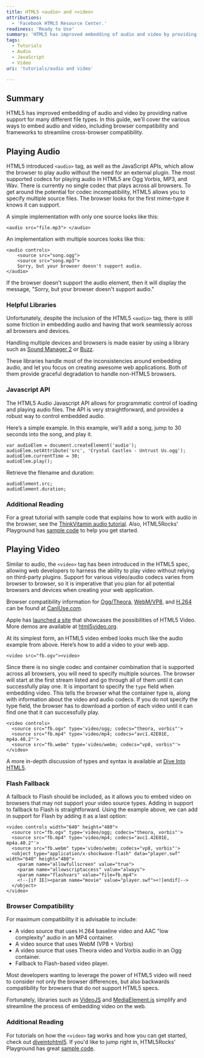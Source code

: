 ```yaml
---
title: HTML5 <audio> and <video>
attributions:
  - 'Facebook HTML5 Resource Center.'
readiness: 'Ready to Use'
summary: 'HTML5 has improved embedding of audio and video by providing native support for many different file types. In this guide, we''ll cover the various ways to embed audio and video, including browser compatibility and frameworks to streamline cross-browser compatibility.'
tags:
  - Tutorials
  - Audio
  - JavaScript
  - Video
uri: 'tutorials/audio and video'

---
```

## Summary

HTML5 has improved embedding of audio and video by providing native support for many different file types. In this guide, we'll cover the various ways to embed audio and video, including browser compatibility and frameworks to streamline cross-browser compatibility.

## Playing Audio

HTML5 introduced `<audio>` tag, as well as the JavaScript APIs, which allow the browser to play audio without the need for an external plugin. The most supported codecs for playing audio in HTML5 are Ogg Vorbis, MP3, and Wav. There is currently no single codec that plays across all browsers. To get around the potential for codec incompatibility, HTML5 allows you to specify multiple source files. The browser looks for the first mime-type it knows it can support.

A simple implementation with only one source looks like this:

    <audio src="file.mp3"> </audio>

An implementation with multiple sources looks like this:

    <audio controls>
        <source src="song.ogg">
        <source src="song.mp3">
        Sorry, but your browser doesn't support audio.
    </audio>

If the browser doesn't support the audio element, then it will display the message, "Sorry, but your browser doesn't support audio."

### Helpful Libraries

Unfortunately, despite the inclusion of the HTML5 `<audio>` tag, there is still some friction in embedding audio and having that work seamlessly across all browsers and devices.

Handling multiple devices and browsers is made easier by using a library such as [Sound Manager 2](http://www.schillmania.com/projects/soundmanager2/) or [Buzz](http://buzz.jaysalvat.com/).

These libraries handle most of the inconsistencies around embedding audio, and let you focus on creating awesome web applications. Both of them provide graceful degradation to handle non-HTML5 browsers.

### Javascript API

The HTML5 Audio Javascript API allows for programmatic control of loading and playing audio files. The API is very straightforward, and provides a robust way to control embedded audio.

Here’s a simple example. In this example, we’ll add a song, jump to 30 seconds into the song, and play it.

    var audioElem = document.createElement('audio');
    audioElem.setAttribute('src', 'Crystal Castles - Untrust Us.ogg');
    audioElem.currentTime = 30;
    audioElem.play();

Retrieve the filename and duration:

    audioElement.src;
    audioElement.duration;

### Additional Reading

For a great tutorial with sample code that explains how to work with audio in the browser, see the [ThinkVitamin audio tutorial](http://thinkvitamin.com/code/html5-audio-unplugged/). Also, HTML5Rocks' Playground has [sample code](http://playground.html5rocks.com/#audio_tag) to help you get started.

## Playing Video

Similar to audio, the `<video>` tag has been introduced in the HTML5 spec, allowing web developers to harness the ability to play video without relying on third-party plugins. Support for various video/audio codecs varies from browser to browser, so it is imperative that you plan for all potential browsers and devices when creating your web application.

Browser compatibility information for [Ogg/Theora](http://caniuse.com/#search=ogg), [WebM/VP8](http://caniuse.com/#search=webm), and [H.264](http://caniuse.com/#search=mpeg) can be found at [CanIUse.com](http://caniuse.com/#search=video).

Apple has [launched a site](http://www.apple.com/html5/showcase/video/) that showcases the possibilities of HTML5 Video. More demos are available at [html5video.org](http://html5video.org/blog/demos/).

At its simplest form, an HTML5 video embed looks much like the audio example from above. Here’s how to add a video to your web app.

    <video src="fb.ogv"><video>

Since there is no single codec and container combination that is supported across all browsers, you will need to specify multiple sources. The browser will start at the first stream listed and go through all of them until it can successfully play one. It is important to specify the `type` field when embedding video. This tells the browser what the container type is, along with information about the video and audio codecs. If you do not specify the type field, the browser has to download a portion of each video until it can find one that it can successfully play.

    <video controls>
      <source src="fb.ogv" type='video/ogg; codecs="theora, vorbis"'>
      <source src="fb.mp4" type='video/mp4; codecs="avc1.42E01E, mp4a.40.2"'>
      <source src="fb.webm" type='video/webm; codecs="vp8, vorbis"'>
    </video>

A more in-depth discussion of types and syntax is available at [Dive Into HTML5](http://diveintohtml5.org/video.html#markup).

### Flash Fallback

A fallback to Flash should be included, as it allows you to embed video on browsers that may not support your video source types. Adding in support to fallback to Flash is straightforward. Using the example above, we can add in support for Flash by adding it as a last option:

    <video controls width="640" height="480">
      <source src="fb.ogv" type='video/ogg; codecs="theora, vorbis"'>
      <source src="fb.mp4" type='video/mp4; codecs="avc1.42E01E, mp4a.40.2"'>
      <source src="fb.webm" type='video/webm; codecs="vp8, vorbis"'>
      <object type="application/x-shockwave-flash" data="player.swf" width="640" height="480">
        <param name="allowfullscreen" value="true">
        <param name="allowscriptaccess" value="always">
        <param name="flashvars" value="file=fb.mp4">
        <!--[if IE]><param name="movie" value="player.swf"><![endif]-->
      </object>
    </video>

### Browser Compatibility

For maximum compatibility it is advisable to include:

-   A video source that uses H.264 baseline video and AAC "low complexity" audio in an MP4 container.
-   A video source that uses WebM (VP8 + Vorbis)
-   A video source that uses Theora video and Vorbis audio in an Ogg container.
-   Fallback to Flash-based video player.

Most developers wanting to leverage the power of HTML5 video will need to consider not only the browser differences, but also backwards compatibility for browsers that do not support HTML5 specs.

Fortunately, libraries such as [VideoJS](http://www.videojs.com) and [MediaElement.js](http://www.mediaelementjs.com/) simplify and streamline the process of embedding video on the web.

### Additional Reading

For tutorials on how the `<video>` tag works and how you can get started, check out [diveintohtml5](http://diveintohtml5.info/video.html). If you'd like to jump right in, HTML5Rocks' Playground has great [sample code](http://playground.html5rocks.com/#video_tag).
